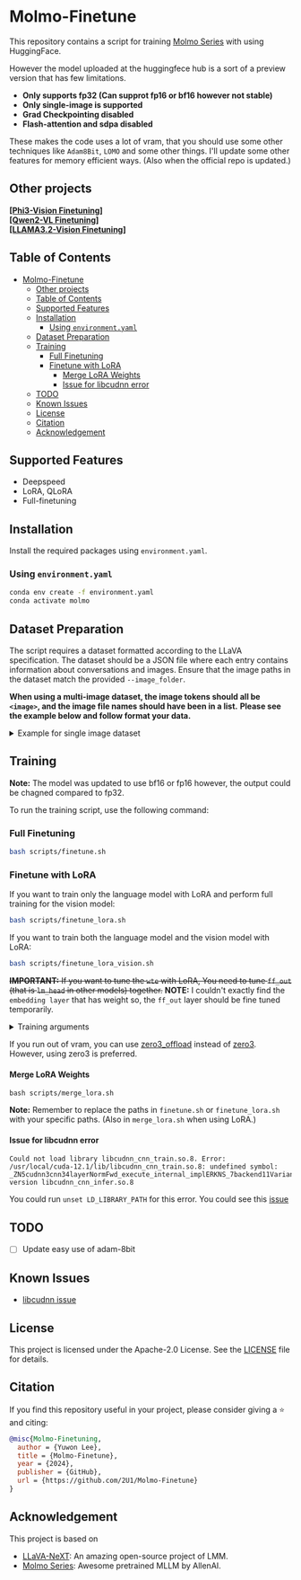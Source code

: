 # Molmo-Finetune

This repository contains a script for training [Molmo Series](https://huggingface.co/collections/allenai/molmo-66f379e6fe3b8ef090a8ca19) with using HuggingFace.

However the model uploaded at the huggingfece hub is a sort of a preview version that has few limitations.

- **Only supports fp32 (Can supprot fp16 or bf16 however not stable)**
- **Only single-image is supported**
- **Grad Checkpointing disabled**
- **Flash-attention and sdpa disabled**

These makes the code uses a lot of vram, that you should use some other techniques like `Adam8Bit`, `LOMO` and some other things.
I'll update some other features for memory efficient ways. (Also when the official repo is updated.)

## Other projects

**[[Phi3-Vision Finetuning]](https://github.com/2U1/Phi3-Vision-Finetune)**<br>
**[[Qwen2-VL Finetuning]](https://github.com/2U1/Qwen2-VL-Finetune)**<br>
**[[LLAMA3.2-Vision Finetuning]](https://github.com/2U1/Llama3.2-Vision-Finetune)**

## Table of Contents

- [Molmo-Finetune](#molmo-finetune)
  - [Other projects](#other-projects)
  - [Table of Contents](#table-of-contents)
  - [Supported Features](#supported-features)
  - [Installation](#installation)
    - [Using `environment.yaml`](#using-environmentyaml)
  - [Dataset Preparation](#dataset-preparation)
  - [Training](#training)
    - [Full Finetuning](#full-finetuning)
    - [Finetune with LoRA](#finetune-with-lora)
      - [Merge LoRA Weights](#merge-lora-weights)
      - [Issue for libcudnn error](#issue-for-libcudnn-error)
  - [TODO](#todo)
  - [Known Issues](#known-issues)
  - [License](#license)
  - [Citation](#citation)
  - [Acknowledgement](#acknowledgement)

## Supported Features

- Deepspeed
- LoRA, QLoRA
- Full-finetuning

## Installation

Install the required packages using `environment.yaml`.

### Using `environment.yaml`

```bash
conda env create -f environment.yaml
conda activate molmo
```

## Dataset Preparation

The script requires a dataset formatted according to the LLaVA specification. The dataset should be a JSON file where each entry contains information about conversations and images. Ensure that the image paths in the dataset match the provided `--image_folder`.<br>

**When using a multi-image dataset, the image tokens should all be `<image>`, and the image file names should have been in a list.**
**Please see the example below and follow format your data.**

<details>
<summary>Example for single image dataset</summary>

```json
[
  {
    "id": "000000033471",
    "image": "000000033471.jpg",
    "conversations": [
      {
        "from": "human",
        "value": "<image>\nWhat are the colors of the bus in the image?"
      },
      {
        "from": "gpt",
        "value": "The bus in the image is white and red."
      },
      {
        "from": "human",
        "value": "What feature can be seen on the back of the bus?"
      },
      {
        "from": "gpt",
        "value": "The back of the bus features an advertisement."
      },
      {
        "from": "human",
        "value": "Is the bus driving down the street or pulled off to the side?"
      },
      {
        "from": "gpt",
        "value": "The bus is driving down the street, which is crowded with people and other vehicles."
      }
    ]
  }
  ...
]
```

</details>

## Training

**Note:** The model was updated to use bf16 or fp16 however, the output could be chagned compared to fp32.

To run the training script, use the following command:

### Full Finetuning

```bash
bash scripts/finetune.sh
```

### Finetune with LoRA

If you want to train only the language model with LoRA and perform full training for the vision model:

```bash
bash scripts/finetune_lora.sh
```

If you want to train both the language model and the vision model with LoRA:

```bash
bash scripts/finetune_lora_vision.sh
```

~~**IMPORTANT:** If you want to tune the `wte` with LoRA, You need to tune `ff_out` (that is `lm_head` in other models) together.~~
**NOTE:** I couldn't exactly find the `embedding layer` that has weight so, the `ff_out` layer should be fine tuned temporarily.

<details>
<summary>Training arguments</summary>

- `--deepspeed` (str): Path to DeepSpeed config file (default: "scripts/zero2.json").
- `--data_path` (str): Path to the LLaVA formatted training data (a JSON file). **(Required)**
- `--image_folder` (str): Path to the images folder as referenced in the LLaVA formatted training data. **(Required)**
- `--model_id` (str): Path to the Llama3.2-Vision model. **(Required)**
- `--output_dir` (str): Output directory for model checkpoints
- `--num_train_epochs` (int): Number of training epochs (default: 1).
- `--per_device_train_batch_size` (int): Training batch size per GPU per forwarding step.
- `--gradient_accumulation_steps` (int): Gradient accumulation steps (default: 4).
- `--freeze_vision_tower` (bool): Option to freeze vision_model (default: False).
- `--tune_projector` (bool): Option to tune projector (default: True).
- `--num_lora_modules` (int): Number of target modules to add LoRA (-1 means all layers).
- `--vision_lr` (float): Learning rate for vision_model.
- `--projector_lr` (float): Learning rate for projector.
- `--learning_rate` (float): Learning rate for language module.
- `--bf16` (bool): Option for using bfloat16.
- `--fp16` (bool): Option for using fp16.
- `--lora_namespan_exclude` (str): Exclude modules with namespans to add LoRA.
- `--max_seq_length` (int): Maximum sequence length (default: 128K).
- `--bits` (int): Quantization bits (default: 16).
- `--disable_flash_attn2` (bool): Disable Flash Attention 2.
- `--report_to` (str): Reporting tool (choices: 'tensorboard', 'wandb', 'none') (default: 'tensorboard').
- `--logging_dir` (str): Logging directory (default: "./tf-logs").
- `--lora_rank` (int): LoRA rank (default: 128).
- `--lora_alpha` (int): LoRA alpha (default: 256).
- `--lora_dropout` (float): LoRA dropout (default: 0.05).
- `--logging_steps` (int): Logging steps (default: 1).
- `--dataloader_num_workers` (int): Number of data loader workers (default: 4).

**Note:** The learning rate of `vision_model` should be 10x ~ 5x smaller than the `language_model`.

</details>

If you run out of vram, you can use [zero3_offload](./scripts/zero3_offload.json) instead of [zero3](./scripts/zero3_offload.json). However, using zero3 is preferred.

#### Merge LoRA Weights

```
bash scripts/merge_lora.sh
```

**Note:** Remember to replace the paths in `finetune.sh` or `finetune_lora.sh` with your specific paths. (Also in `merge_lora.sh` when using LoRA.)

#### Issue for libcudnn error

```
Could not load library libcudnn_cnn_train.so.8. Error: /usr/local/cuda-12.1/lib/libcudnn_cnn_train.so.8: undefined symbol: _ZN5cudnn3cnn34layerNormFwd_execute_internal_implERKNS_7backend11VariantPackEP11CUstream_stRNS0_18LayerNormFwdParamsERKNS1_20NormForwardOperationEmb, version libcudnn_cnn_infer.so.8
```

You could run `unset LD_LIBRARY_PATH` for this error.
You could see this [issue](https://github.com/andimarafioti/florence2-finetuning/issues/2)

## TODO

- [ ] Update easy use of adam-8bit

## Known Issues

- [libcudnn issue](#issue-for-libcudnn-error)

## License

This project is licensed under the Apache-2.0 License. See the [LICENSE](LICENSE) file for details.

## Citation

If you find this repository useful in your project, please consider giving a :star: and citing:

```bibtex
@misc{Molmo-Finetuning,
  author = {Yuwon Lee},
  title = {Molmo-Finetune},
  year = {2024},
  publisher = {GitHub},
  url = {https://github.com/2U1/Molmo-Finetune}
}
```

## Acknowledgement

This project is based on

- [LLaVA-NeXT](https://github.com/LLaVA-VL/LLaVA-NeXT): An amazing open-source project of LMM.
- [Molmo Series](https://huggingface.co/collections/allenai/molmo-66f379e6fe3b8ef090a8ca19): Awesome pretrained MLLM by AllenAI.

